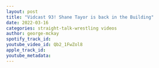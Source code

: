 ```yaml
---
layout: post
title: "Vidcast 93! Shane Tayor is back in the Building"
date: 2022-03-16
categories: straight-talk-wrestling videos
author: george-mckay
spotify_track_id: 
youtube_video_id: Qb2_1FwZol8
apple_track_id: 
youtube_metadata: 
---
```

